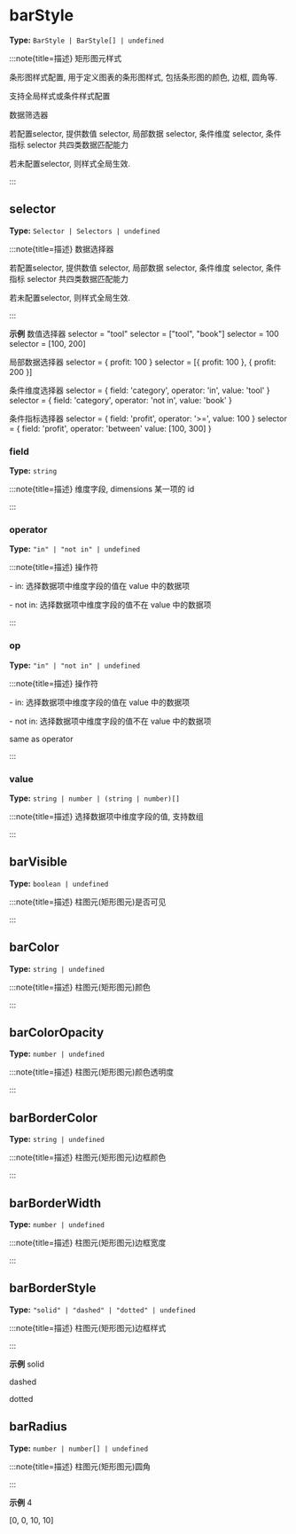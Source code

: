 # barStyle

**Type:** `BarStyle | BarStyle[] | undefined`

:::note{title=描述}
矩形图元样式



条形图样式配置, 用于定义图表的条形图样式, 包括条形图的颜色, 边框, 圆角等.

支持全局样式或条件样式配置

数据筛选器

若配置selector, 提供数值 selector, 局部数据 selector, 条件维度 selector, 条件指标 selector 共四类数据匹配能力

若未配置selector, 则样式全局生效.

:::


## selector

**Type:** `Selector | Selectors | undefined`

:::note{title=描述}
数据选择器



若配置selector, 提供数值 selector, 局部数据 selector, 条件维度 selector, 条件指标 selector 共四类数据匹配能力

若未配置selector, 则样式全局生效.

:::

**示例**
数值选择器
selector = "tool"
selector = ["tool", "book"]
selector = 100
selector = [100, 200]

局部数据选择器
selector = { profit: 100 }
selector = [{ profit: 100 }, { profit: 200 }]

条件维度选择器
selector = {
field: 'category',
operator: 'in',
value: 'tool'
}
selector = {
field: 'category',
operator: 'not in',
value: 'book'
}

条件指标选择器
selector = {
field: 'profit',
operator: '>=',
value: 100
}
selector = {
field: 'profit',
operator: 'between'
value: [100, 300]
}




### field

**Type:** `string`

:::note{title=描述}
维度字段, dimensions 某一项的 id

:::

### operator

**Type:** `"in" | "not in" | undefined`

:::note{title=描述}
操作符

\- in: 选择数据项中维度字段的值在 value 中的数据项

\- not in: 选择数据项中维度字段的值不在 value 中的数据项

:::

### op

**Type:** `"in" | "not in" | undefined`

:::note{title=描述}
操作符

\- in: 选择数据项中维度字段的值在 value 中的数据项

\- not in: 选择数据项中维度字段的值不在 value 中的数据项

same as operator

:::

### value

**Type:** `string | number | (string | number)[]`

:::note{title=描述}
选择数据项中维度字段的值, 支持数组

:::

## barVisible

**Type:** `boolean | undefined`

:::note{title=描述}
柱图元(矩形图元)是否可见

:::

## barColor

**Type:** `string | undefined`

:::note{title=描述}
柱图元(矩形图元)颜色

:::

## barColorOpacity

**Type:** `number | undefined`

:::note{title=描述}
柱图元(矩形图元)颜色透明度

:::

## barBorderColor

**Type:** `string | undefined`

:::note{title=描述}
柱图元(矩形图元)边框颜色

:::

## barBorderWidth

**Type:** `number | undefined`

:::note{title=描述}
柱图元(矩形图元)边框宽度

:::

## barBorderStyle

**Type:** `"solid" | "dashed" | "dotted" | undefined`

:::note{title=描述}
柱图元(矩形图元)边框样式

:::

**示例**
solid

dashed

dotted



## barRadius

**Type:** `number | number[] | undefined`

:::note{title=描述}
柱图元(矩形图元)圆角

:::

**示例**
4

[0, 0, 10, 10]



